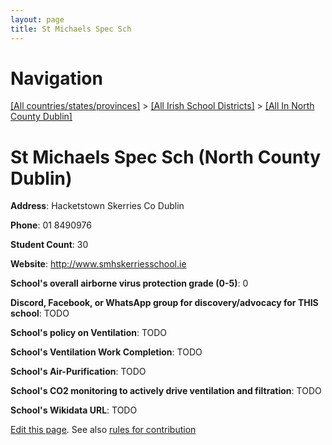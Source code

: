 ```yaml
---
layout: page
title: St Michaels Spec Sch
---
```

# Navigation

[[All countries/states/provinces]](../../..) > [[All Irish School Districts]](../..) > [[All In North County Dublin]](..)

# St Michaels Spec Sch (North County Dublin)

**Address**: Hacketstown Skerries Co Dublin

**Phone**: 01 8490976

**Student Count**: 30

**Website**: <http://www.smhskerriesschool.ie>

**School's overall airborne virus protection grade (0-5)**: 0

**Discord, Facebook, or WhatsApp group for discovery/advocacy for THIS school**: TODO

**School's policy on Ventilation**: TODO

**School's Ventilation Work Completion**: TODO

**School's Air-Purification**: TODO

**School's CO2 monitoring to actively drive ventilation and filtration**: TODO

**School's Wikidata URL**: TODO


[Edit this page](https://github.com/ventilate-schools/Ireland/edit/main/./Dublin_North_County_Dublin/St_Michaels_Spec_Sch.md). See also [rules for contribution](../../../contribution-rules/)